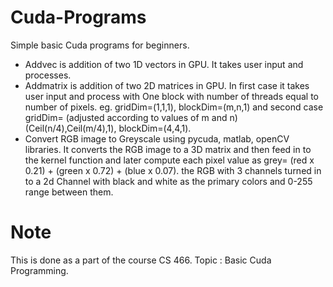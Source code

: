 # Cuda-Programs
Simple basic Cuda programs for beginners.
* Addvec is addition of two 1D vectors in GPU. It takes user input and processes.
* Addmatrix is addition of two 2D matrices in GPU. In first case it takes user input and process with One block with number of threads equal to number of pixels. eg. gridDim=(1,1,1), blockDim=(m,n,1) and second case gridDim= (adjusted according to values of m and n)(Ceil(n/4),Ceil(m/4),1), blockDim=(4,4,1).
* Convert RGB image to Greyscale using pycuda, matlab, openCV libraries. It converts the RGB image to a 3D matrix and then feed in to the kernel function and later compute each pixel value as grey= (red x 0.21) + (green x 0.72) + (blue x 0.07). the RGB with 3 channels turned in to a 2d Channel with black and white as the primary colors and 0-255 range between them.
# Note
This is done as a part of the course CS 466. Topic : Basic Cuda Programming.

